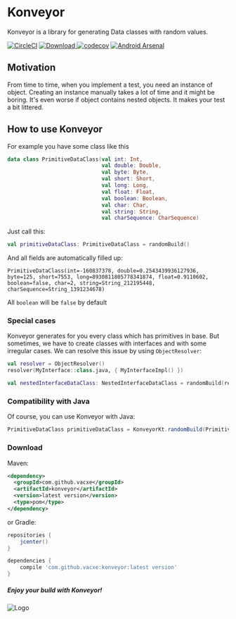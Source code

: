 # Konveyor
Konveyor is a library for generating Data classes with random values.

[![CircleCI](https://circleci.com/gh/vacxe/Konveyor.svg?style=svg)](https://circleci.com/gh/vacxe/Konveyor)
[![Download](https://api.bintray.com/packages/vacxe2/maven/Konveyor/images/download.svg) ](https://bintray.com/vacxe2/maven/Konveyor/_latestVersion)
[![codecov](https://codecov.io/gh/vacxe/Konveyor/branch/master/graph/badge.svg)](https://codecov.io/gh/vacxe/Konveyor)
[![Android Arsenal](https://img.shields.io/badge/Android%20Arsenal-Konveyor-brightgreen.svg?style=flat)](https://android-arsenal.com/details/1/7140)

## Motivation

From time to time, when you implement a test, you need an instance of object. Creating an instance manually takes a lot of time and it might be boring. It's even worse if object contains nested objects. It makes your test a bit littered.


## How to use Konveyor

For example you have some class like this

```kotlin
data class PrimitiveDataClass(val int: Int,
                              val double: Double,
                              val byte: Byte,
                              val short: Short,
                              val long: Long,
                              val float: Float,
                              val boolean: Boolean,
                              val char: Char,
                              val string: String,
                              val charSequence: CharSequence)
```

Just call this:

```kotlin
val primitiveDataClass: PrimitiveDataClass = randomBuild()
```

And all fields are automatically filled up:

```
PrimitiveDataClass(int=-160837378, double=0.2543439936127936, byte=125, short=7553, long=8930811805778341874, float=0.9110602, boolean=false, char=2, string=String_212195448, charSequence=String_1391234678)
```

All ```boolean``` will be ```false``` by default

### Special cases

Konveyor generates for you every class which has primitives in base. But sometimes, we have to create classes with interfaces and with some irregular cases. We can resolve this issue by using `ObjectResolver`:

```kotlin
val resolver = ObjectResolver()
resolver(MyInterface::class.java, { MyInterfaceImpl() })

val nestedInterfaceDataClass: NestedInterfaceDataClass = randomBuild(resolver = resolver)
```

### Compatibility with Java

Of course, you can use Konveyor with Java:

```java
PrimitiveDataClass primitiveDataClass = KonveyorKt.randomBuild(PrimitiveDataClass.class);
```

### Download
Maven:

```xml
<dependency>
  <groupId>com.github.vacxe</groupId>
  <artifactId>konveyor</artifactId>
  <version>latest version</version>
  <type>pom</type>
</dependency>
```
or Gradle:

```groovy
repositories {
    jcenter()
}

dependencies {
    compile 'com.github.vacxe:konveyor:latest version'
}
```

##### Enjoy your build with Konveyor!

![Logo](https://user-images.githubusercontent.com/2812510/45409134-8b1cba00-b698-11e8-9d43-19d1f7fe19dc.png)
